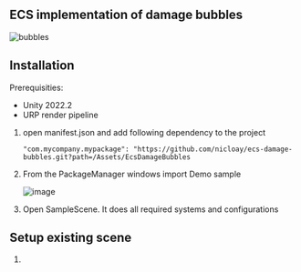 ﻿ECS implementation of damage bubbles
---------

![bubbles](https://github.com/nicloay/ecs-damage-bubbles/assets/1671030/a782751a-1470-4059-9e8b-0e5ec19ed246)

Installation
-------------
Prerequisities:
* Unity 2022.2
* URP render pipeline

1. open manifest.json and add following dependency to the project
   
   ```"com.mycompany.mypackage": "https://github.com/nicloay/ecs-damage-bubbles.git?path=/Assets/EcsDamageBubbles```
2. From the PackageManager windows import Demo sample

   ![image](https://github.com/nicloay/ecs-damage-bubbles/assets/1671030/02719c12-8e5d-4387-81f1-a07f374fdd34)
3. Open SampleScene. It does all required systems and configurations

Setup existing scene
-------------------
1. 